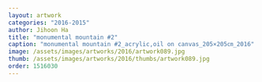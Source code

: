 ```yaml
---
layout: artwork
categories: "2016-2015"
author: Jihoon Ha
title: "monumental mountain #2"
caption: "monumental mountain #2_acrylic,oil on canvas_205×205㎝_2016"
image: /assets/images/artworks/2016/artwork089.jpg
thumb: /assets/images/artworks/2016/thumbs/artwork089.jpg
order: 1516030
---
```


